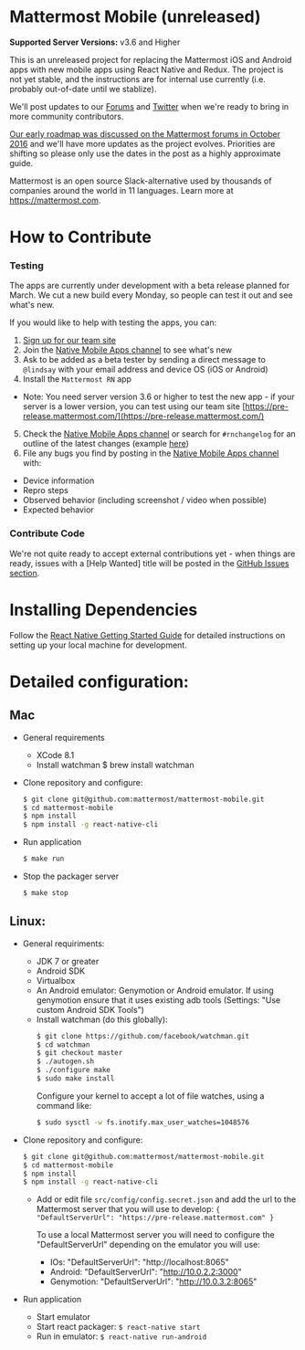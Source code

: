 # Mattermost Mobile (unreleased) 

**Supported Server Versions:** v3.6 and Higher

This is an unreleased project for replacing the Mattermost iOS and Android apps with new mobile apps using React Native and Redux. The project is not yet stable, and the instructions are for internal use currently (i.e. probably out-of-date until we stablize). 

We'll post updates to our [Forums](http://forum.mattermost.org/) and [Twitter](https://twitter.com/mattermosthq) when we're ready to bring in more community contributors. 

[Our early roadmap was discussed on the Mattermost forums in October 2016](http://forum.mattermost.org/t/roadmap-for-next-generation-mobile-apps-in-react-native/2339) and we'll have more updates as the project evolves. Priorities are shifting so please only use the dates in the post as a highly approximate guide. 

Mattermost is an open source Slack-alternative used by thousands of companies around the world in 11 languages. Learn more at https://mattermost.com.

# How to Contribute

### Testing

The apps are currently under development with a beta release planned for March. We cut a new build every Monday, so people can test it out and see what's new.

If you would like to help with testing the apps, you can:

1. [Sign up for our team site](https://pre-release.mattermost.com/signup_user_complete/?id=f1924a8db44ff3bb41c96424cdc20676)
2. Join the [Native Mobile Apps channel](https://pre-release.mattermost.com/core/channels/native-mobile-apps) to see what's new
3. Ask to be added as a beta tester by sending a direct message to `@lindsay` with your email address and device OS (iOS or Android)
4. Install the `Mattermost RN` app
  - Note: You need server version 3.6 or higher to test the new app - if your server is a lower version, you can test using our team site [https://pre-release.mattermost.com/](https://pre-release.mattermost.com/)
5. Check the [Native Mobile Apps channel](https://pre-release.mattermost.com/core/channels/native-mobile-apps) or search for `#rnchangelog` for an outline of the latest changes (example [here](https://pre-release.mattermost.com/core/pl/tepdema9yirupdzjjamxk6wj3c))
5. File any bugs you find by posting in the [Native Mobile Apps channel](https://pre-release.mattermost.com/core/channels/native-mobile-apps) with:
  - Device information
  - Repro steps
  - Observed behavior (including screenshot / video when possible)
  - Expected behavior

### Contribute Code 

We're not quite ready to accept external contributions yet - when things are ready, issues with a [Help Wanted] title will be posted in the [GitHub Issues section](https://github.com/mattermost/mattermost-mobile/issues).

# Installing Dependencies
Follow the [React Native Getting Started Guide](https://facebook.github.io/react-native/docs/getting-started.html) for detailed instructions on setting up your local machine for development.

# Detailed configuration:

## Mac

- General requirements

    - XCode 8.1
    - Install watchman
        $ brew install watchman

- Clone repository and configure:
    ```bash
    $ git clone git@github.com:mattermost/mattermost-mobile.git
    $ cd mattermost-mobile
    $ npm install
    $ npm install -g react-native-cli
    ```

- Run application
    ```bash
    $ make run
    ```

- Stop the packager server
    ```bash
    $ make stop
    ```
## Linux:

- General requiriments:

  - JDK 7 or greater
  - Android SDK
  - Virtualbox
  - An Android emulator: Genymotion or Android emulator. If using genymotion ensure that it uses existing adb tools (Settings: "Use custom Android SDK Tools")
  - Install watchman (do this globally):
      ```bash
      $ git clone https://github.com/facebook/watchman.git
      $ cd watchman
      $ git checkout master
      $ ./autogen.sh
      $ ./configure make
      $ sudo make install
      ```
      Configure your kernel to accept a lot of file watches, using a command like:
      ```bash
      $ sudo sysctl -w fs.inotify.max_user_watches=1048576
      ```

- Clone repository and configure:
    ```bash
    $ git clone git@github.com:mattermost/mattermost-mobile.git
    $ cd mattermost-mobile
    $ npm install
    $ npm install -g react-native-cli
    ```

  - Add or edit file `src/config/config.secret.json` and add the url to the Mattermost server that you will use to develop:
    `{
       "DefaultServerUrl": "https://pre-release.mattermost.com"
    }`

    To use a local Mattermost server you will need to configure the "DefaultServerUrl" depending on the emulator you will use:
      * IOs:        "DefaultServerUrl": "http://localhost:8065"
      * Android:    "DefaultServerUrl": "http://10.0.2.2:3000"
      * Genymotion: "DefaultServerUrl": "http://10.0.3.2:8065"

- Run application
  - Start emulator
  - Start react packager: `$ react-native start`
  - Run in emulator: `$ react-native run-android`
